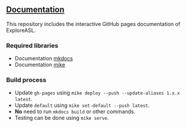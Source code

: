 ## [Documentation](https://exploreasl.github.io/Documentation/)

This repository includes the interactive GitHub pages documentation of ExploreASL.

### Required libraries

- Documentation [mkdocs](https://www.mkdocs.org/)
- Documentation [mike](https://github.com/jimporter/mike)

### Build process

- Update `gh-pages` using `mike deploy --push --update-aliases 1.x.x latest`.
- Update `default` using `mike set-default --push latest`.
- **No** need to run `mkdocs build` or other commands.
- Testing can be done using `mike serve`.


